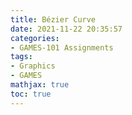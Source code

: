 ```yaml
---
title: Bézier Curve
date: 2021-11-22 20:35:57
categories: 
- GAMES-101 Assignments
tags:
- Graphics
- GAMES
mathjax: true
toc: true
---
```

